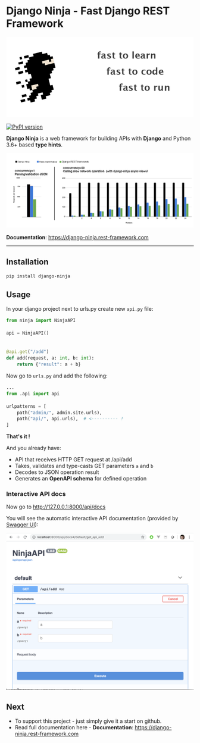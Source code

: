 # Django Ninja - Fast Django REST Framework

![Django Ninja](docs/docs/img/hero.png)

[![PyPI version](https://badge.fury.io/py/django-ninja.svg)](https://badge.fury.io/py/django-ninja)

**Django Ninja** is a web framework for building APIs with **Django** and Python 3.6+ based **type hints**.



![Django Ninja REST Framework](docs/docs/img/benchmark.png)

**Documentation**: https://django-ninja.rest-framework.com

---

## Installation

```
pip install django-ninja
```



## Usage


In your django project next to urls.py create new `api.py` file:

```Python
from ninja import NinjaAPI

api = NinjaAPI()


@api.get("/add")
def add(request, a: int, b: int):
    return {"result": a + b}
```


Now go to `urls.py` and add the following:


```Python hl_lines="3 7"
...
from .api import api

urlpatterns = [
    path("admin/", admin.site.urls),
    path("api/", api.urls),  # <---------- !
]
```

**That's it !**

And you already have:
 - API that receives HTTP GET request at /api/add
 - Takes, validates and type-casts GET parameters `a` and `b`
 - Decodes to JSON operation result
 - Generates an **OpenAPI schema** for defined operation

### Interactive API docs

Now go to <a href="http://127.0.0.1:8000/api/docs" target="_blank">http://127.0.0.1:8000/api/docs</a>

You will see the automatic interactive API documentation (provided by <a href="https://github.com/swagger-api/swagger-ui" target="_blank">Swagger UI</a>):


![Swagger UI](docs/docs/img/index-swagger-ui.png)

## Next

 - To support this project - just simply give it a start on github.
 - Read full documentation here - **Documentation**: https://django-ninja.rest-framework.com
